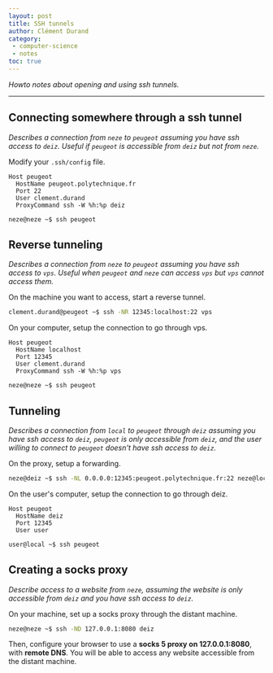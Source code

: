 ```yaml
---
layout: post
title: SSH tunnels
author: Clément Durand
category:
 - computer-science
 - notes
toc: true
---
```


*Howto notes about opening and using ssh tunnels.*

---

## Connecting somewhere through a ssh tunnel

*Describes a connection from `neze` to `peugeot` assuming you have ssh access to `deiz`. Useful if `peugeot` is accessible from `deiz` but not from `neze`.*

Modify your `.ssh/config` file.
```
Host peugeot
  HostName peugeot.polytechnique.fr
  Port 22
  User clement.durand
  ProxyCommand ssh -W %h:%p deiz
```

```sh
neze@neze ~$ ssh peugeot
```

## Reverse tunneling

*Describes a connection from `neze` to `peugeot` assuming you have ssh access to `vps`. Useful when `peugeot` and `neze` can access `vps` but `vps` cannot access them.*

On the machine you want to access, start a reverse tunnel.

```sh
clement.durand@peugeot ~$ ssh -NR 12345:localhost:22 vps
```

On your computer, setup the connection to go through vps.

```
Host peugeot
  HostName localhost
  Port 12345
  User clement.durand
  ProxyCommand ssh -W %h:%p vps
```

```sh
neze@neze ~$ ssh peugeot
```

## Tunneling

*Describes a connection from `local` to `peugeot` through `deiz` assuming you have ssh access to `deiz`, `peugeot` is only accessible from `deiz`, and the user willing to connect to `peugeot` doesn't have ssh access to `deiz`.*

On the proxy, setup a forwarding.

```sh
neze@deiz ~$ ssh -NL 0.0.0.0:12345:peugeot.polytechnique.fr:22 neze@localhost
```

On the user's computer, setup the connection to go through deiz.

```
Host peugeot
  HostName deiz
  Port 12345
  User user
```

```sh
user@local ~$ ssh peugeot
```

## Creating a socks proxy

*Describe access to a website from `neze`, assuming the website is only accessible from `deiz` and you have ssh access to `deiz`.*

On your machine, set up a socks proxy through the distant machine.

```sh
neze@neze ~$ ssh -ND 127.0.0.1:8080 deiz
```

Then, configure your browser to use a **socks 5 proxy on 127.0.0.1:8080**, with **remote DNS**. You will be able to access any website accessible from the distant machine.
